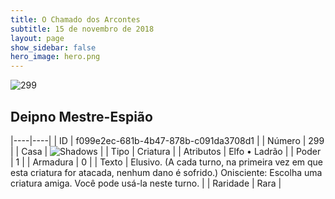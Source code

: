 ```yaml
---
title: O Chamado dos Arcontes
subtitle: 15 de novembro de 2018
layout: page
show_sidebar: false
hero_image: hero.png
---
```


![299](https://cdn.keyforgegame.com/media/card_front/pt/341_299_M3P2FVHP7MC_pt.png)

## Deipno Mestre-Espião

|----|----|
| ID | f099e2ec-681b-4b47-878b-c091da3708d1 |
| Número | 299 |
| Casa | ![Shadows](https://archonarcana.com/images/thumb/e/ee/Shadows.png/22px-Shadows.png "Sombras") |
| Tipo | Criatura |
| Atributos | Elfo • Ladrão |
| Poder | 1 |
| Armadura | 0 |
| Texto | Elusivo. (A cada turno, na primeira vez em que esta criatura for atacada, nenhum dano é sofrido.) Onisciente: Escolha uma criatura amiga.  Você pode usá-la neste turno. |
| Raridade | Rara |

